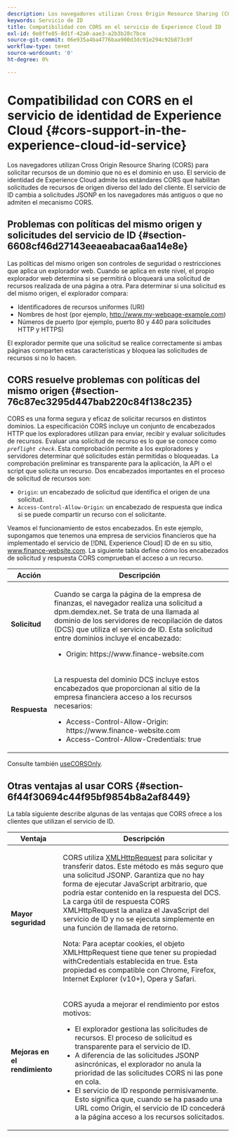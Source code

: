 ```yaml
---
description: Los navegadores utilizan Cross Origin Resource Sharing (CORS) para solicitar recursos de un dominio que no es el dominio en uso. El servicio de identidad de Experience Cloud admite los estándares CORS que habilitan solicitudes de recursos de origen diverso del lado del cliente. El servicio de ID cambia a solicitudes JSONP en los navegadores más antiguos o que no admiten el mecanismo CORS.
keywords: Servicio de ID
title: Compatibilidad con CORS en el servicio de Experience Cloud ID
exl-id: 0e8ffe85-8d1f-42a0-aae3-a2b3b28c7bce
source-git-commit: 06e935a4ba4776baa900d3dc91e294c92b873c0f
workflow-type: tm+mt
source-wordcount: '0'
ht-degree: 0%

---
```


# Compatibilidad con CORS en el servicio de identidad de Experience Cloud {#cors-support-in-the-experience-cloud-id-service}

Los navegadores utilizan Cross Origin Resource Sharing (CORS) para solicitar recursos de un dominio que no es el dominio en uso. El servicio de identidad de Experience Cloud admite los estándares CORS que habilitan solicitudes de recursos de origen diverso del lado del cliente. El servicio de ID cambia a solicitudes JSONP en los navegadores más antiguos o que no admiten el mecanismo CORS.

## Problemas con políticas del mismo origen y solicitudes del servicio de ID {#section-6608cf46d27143eeaeabacaa6aa14e8e}

Las políticas del mismo origen son controles de seguridad o restricciones que aplica un explorador web. Cuando se aplica en este nivel, el propio explorador web determina si se permitirá o bloqueará una solicitud de recursos realizada de una página a otra. Para determinar si una solicitud es del mismo origen, el explorador compara:

* Identificadores de recursos uniformes (URI)
* Nombres de host (por ejemplo, http://www.my-webpage-example.com)
* Números de puerto (por ejemplo, puerto 80 y 440 para solicitudes HTTP y HTTPS)

El explorador permite que una solicitud se realice correctamente si ambas páginas comparten estas características y bloquea las solicitudes de recursos si no lo hacen.

## CORS resuelve problemas con políticas del mismo origen  {#section-76c87ec3295d447bab220c84f138c235}

CORS es una forma segura y eficaz de solicitar recursos en distintos dominios. La especificación CORS incluye un conjunto de encabezados HTTP que los exploradores utilizan para enviar, recibir y evaluar solicitudes de recursos. Evaluar una solicitud de recurso es lo que se conoce como *`preflight check`*. Esta comprobación permite a los exploradores y servidores determinar qué solicitudes están permitidas o bloqueadas. La comprobación preliminar es transparente para la aplicación, la API o el script que solicita un recurso. Dos encabezados importantes en el proceso de solicitud de recursos son:

* `Origin`: un encabezado de solicitud que identifica el origen de una solicitud.
* `Access-Control-Allow-Origin`: un encabezado de respuesta que indica si se puede compartir un recurso con el solicitante.

Veamos el funcionamiento de estos encabezados. En este ejemplo, supongamos que tenemos una empresa de servicios financieros que ha implementado el servicio de [!DNL Experience Cloud] ID de en su sitio, www.finance-website.com. La siguiente tabla define cómo los encabezados de solicitud y respuesta CORS comprueban el acceso a un recurso.

<table id="table_B004ACF52B5A4D33B1DCF7EA77BE4E6D"> 
 <thead> 
  <tr> 
   <th colname="col1" class="entry"> Acción </th> 
   <th colname="col2" class="entry"> Descripción </th> 
  </tr> 
 </thead>
 <tbody> 
  <tr> 
   <td colname="col1"> <p> <b>Solicitud</b> </p> </td> 
   <td colname="col2"> <p>Cuando se carga la página de la empresa de finanzas, el navegador realiza una solicitud a <span class="codeph">dpm.demdex.net</span>. Se trata de una llamada al dominio de los servidores de recopilación de datos (DCS) que utiliza el servicio de ID. Esta solicitud entre dominios incluye el encabezado: </p> <p> 
     <ul class="simplelist"> 
      <li> <span class="codeph"> Origin: https://www.finance-website.com</span> </li> 
     </ul> </p> </td> 
  </tr> 
  <tr> 
   <td colname="col1"> <p> <b>Respuesta</b> </p> </td> 
   <td colname="col2"> <p>La respuesta del dominio DCS incluye estos encabezados que proporcionan al sitio de la empresa financiera acceso a los recursos necesarios: </p> <p> 
     <ul class="simplelist"> 
      <li> <span class="codeph"> Access-Control-Allow-Origin: https://www.finance-website.com</span> </li> 
      <li> <span class="codeph"> Access-Control-Allow-Credentials: true</span> </li> 
     </ul> </p> </td> 
  </tr> 
 </tbody> 
</table>

Consulte también [useCORSOnly](../library/function-vars/use-cors-only.md#reference-8a9a143d838b48d6b23329b84b13e1fa).

## Otras ventajas al usar CORS {#section-6f44f30694c44f95bf9854b8a2af8449}

La tabla siguiente describe algunas de las ventajas que CORS ofrece a los clientes que utilizan el servicio de ID.

<table id="table_AEB51A263D454F90B66E8C8D0513CF79"> 
 <thead> 
  <tr> 
   <th colname="col1" class="entry"> Ventaja </th> 
   <th colname="col2" class="entry"> Descripción </th> 
  </tr>
 </thead>
 <tbody> 
  <tr> 
   <td colname="col1"> <p><b>Mayor seguridad</b> </p> </td> 
   <td colname="col2"> <p>CORS utiliza <a href="https://developer.mozilla.org/es-ES/docs/Web/API/XMLHttpRequest" format="https" scope="external"> XMLHttpRequest</a> para solicitar y transferir datos. Este método es más seguro que una solicitud JSONP. Garantiza que no hay forma de ejecutar JavaScript arbitrario, que podría estar contenido en la respuesta del DCS. La carga útil de respuesta CORS XMLHttpRequest la analiza el JavaScript del servicio de ID y no se ejecuta simplemente en una función de llamada de retorno. </p> <p> <p>Nota: Para aceptar cookies, el objeto <span class="codeph">XMLHttpRequest</span> tiene que tener su propiedad <span class="codeph">withCredentials</span> establecida en <span class="codeph">true</span>. Esta propiedad es compatible con Chrome, Firefox, Internet Explorer (v10+), Opera y Safari. </p> </p> </td> 
  </tr> 
  <tr> 
   <td colname="col1"> <p><b>Mejoras en el rendimiento</b> </p> </td> 
   <td colname="col2"> <p>CORS ayuda a mejorar el rendimiento por estos motivos: </p> 
    <ul id="ul_EC3A178003A94D70883B914050D7C464"> 
     <li id="li_F8B44352BFBB46CDBD07AE40B9F2D0EC">El explorador gestiona las solicitudes de recursos. El proceso de solicitud es transparente para el servicio de ID. </li> 
     <li id="li_C63E43A4CAB84210AB6A39100E5864BE">A diferencia de las solicitudes JSONP asincrónicas, el explorador no anula la prioridad de las solicitudes CORS ni las pone en cola. </li> 
     <li id="li_1A2A15F591B84D1BAED3CFAB391EEBEC">El servicio de ID responde permisivamente. Esto significa que, cuando se ha pasado una URL como <span class="codeph">Origin</span>, el servicio de ID concederá a la página acceso a los recursos solicitados. </li> 
    </ul> </td> 
  </tr> 
 </tbody> 
</table>
